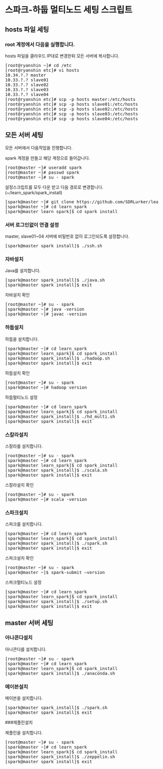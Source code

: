 # 스파크-하둡 멀티노드 세팅 스크립트

## hosts 파일 세팅  

### root 계정에서 다음을 실행합니다.

hosts 파일을 클라우드 IP대로 변경한뒤 모든 서버에 복사합니다.
<pre>
[root@ryanshin ~]# cd /etc
[root@ryanshin etc]# vi hosts
10.34.?.? master
10.33.?.? slave01
10.33.?.? slave02
10.33.?.? slave03
10.33.?.? slave04
[root@ryanshin etc]# scp -p hosts master:/etc/hosts
[root@ryanshin etc]# scp -p hosts slave01:/etc/hosts
[root@ryanshin etc]# scp -p hosts slave02:/etc/hosts
[root@ryanshin etc]# scp -p hosts slave03:/etc/hosts
[root@ryanshin etc]# scp -p hosts slave04:/etc/hosts
</pre>

## 모든 서버 세팅

모든 서버에서 다음작업을 진행합니다.

spark 계정을 만들고 해당 계정으로 들어갑니다.
<pre>
[root@master ~]# useradd spark
[root@master ~]# passwd spark
[root@master ~]# su - spark
</pre>

설정스크립트를 모두 다운 받고 다음 경로로 변경합니다.(~/learn_spark/spark_install)
<pre>
[spark@master ~]# git clone https://github.com/SDRLurker/learn_spark.git
[spark@master ~]# cd learn_spark
[spark@master learn_spark]$ cd spark_install
</pre>

### 서버 로그인없이 연결 설정

master, slave01~04 서버에 비밀번호 없이 로그인되도록 설정합니다.
<pre>
[spark@master spark_install]$ ./ssh.sh
</pre>

### 자바설치

Java를 설치합니다.
<pre>
[spark@master spark_install]$ ./java.sh
[spark@master spark_install]$ exit
</pre>

자바설치 확인
<pre>
[root@master ~]# su - spark
[spark@master ~]# java -version
[spark@master ~]# javac -version
</pre>

### 하둡설치

하둡을 설치합니다.
<pre>
[spark@master ~]# cd learn_spark
[spark@master learn_spark]$ cd spark_install
[spark@master spark_install]$ ./hadoop.sh
[spark@master spark_install]$ exit
</pre>

하둡설치 확인
<pre>
[root@master ~]# su - spark
[spark@master ~]# hadoop version
</pre>

하둡멀티노드 설정
<pre>
[spark@master ~]# cd learn_spark
[spark@master learn_spark]$ cd spark_install
[spark@master spark_install]$ ./hd_multi.sh
[spark@master spark_install]$ exit
</pre>

### 스칼라설치

스칼라를 설치합니다.
<pre>
[root@master ~]# su - spark
[spark@master ~]# cd learn_spark
[spark@master learn_spark]$ cd spark_install
[spark@master spark_install]$ ./scala.sh
[spark@master spark_install]$ exit
</pre>

스칼라설치 확인
<pre>
[root@master ~]# su - spark
[spark@master ~]# scala -version
</pre>

### 스파크설치

스파크를 설치합니다.
<pre>
[spark@master ~]# cd learn_spark
[spark@master learn_spark]$ cd spark_install
[spark@master spark_install]$ ./spark.sh
[spark@master spark_install]$ exit
</pre>

스파크설치 확인
<pre>
[root@master ~]# su - spark
[spark@master ~]$ spark-submit —version
</pre>

스파크멀티노드 설정
<pre>
[spark@master ~]# cd learn_spark
[spark@master learn_spark]$ cd spark_install
[spark@master spark_install]$ ./setup.sh
[spark@master spark_install]$ exit
</pre>

## master 서버 세팅

### 아나콘다설치

아나콘다를 설치합니다.
<pre>
[root@master ~]# su - spark
[spark@master ~]# cd learn_spark
[spark@master learn_spark]$ cd spark_install
[spark@master spark_install]$ ./anaconda.sh
</pre>

### 메이븐설치

메이븐을 설치합니다.
<pre>
[spark@master spark_install]$ ./spark.sh
[spark@master spark_install]$ exit
</pre>

###제플린설치

제플린을 설치합니다.
<pre>
[root@master ~]# su - spark
[spark@master ~]# cd learn_spark
[spark@master learn_spark]$ cd spark_install
[spark@master spark_install]$ ./zeppelin.sh
[spark@master spark_install]$ exit
</pre>
